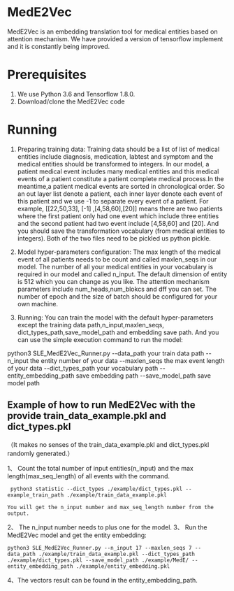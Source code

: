 # MedE2Vec
MedE2Vec is an embedding translation tool for medical entities based on attention mechanism. We have provided a version of tensorflow implement and it is constantly being improved.

# Prerequisites
1.	We use Python 3.6 and Tensorflow 1.8.0. 
2.	Download/clone the MedE2Vec code


# Running
1.	Preparing training data:
  Training data should be a list of list of medical entities include diagnosis, medication, labtest and symptom and the medical entities should be transformed to integers. In our model, a patient medical event includes many medical entities and this medical events of a patient constitute a patient complete medical process.In the meantime,a patient medical events are sorted in chronological order. So an out layer list denote a patient, each inner layer denote each event of this patient and we use -1 to separate every event of a patient. For example,  [[22,50,33], [-1] ,[4,58,60],[20]] means there are two patients where the first patient only had one event which include three entities and the second patient had two event include [4,58,60] and [20]. And you should save the transformation vocabulary (from medical entities to integers). Both of the two files need to be pickled us python pickle.

2.	Model hyper-parameters configuration:
   The max length of the medical event of all patients needs to be count and called maxlen_seqs in our model. The number of all your medical entities in your vocabulary is required in our model and called n_input. The default dimension of entity is 512 which you can change as you like. The attention mechanism parameters include num_heads,num_blokcs and dff you can set. The number of epoch and the size of batch should be configured for your own machine.

3.	Running:
You can train the model with the default hyper-parameters except the training data path,n_input,maxlen_seqs, dict_types_path,save_model_path and embedding save path. And you can use the simple execution command  to run the model: 
   
  python3 SLE_MedE2Vec_Runner.py --data_path  your train data path  --n_input the entity number of your data  --maxlen_seqs  the max event length of your data  --dict_types_path your vocabulary path --entity_embedding_path  save embedding path  --save_model_path  save model path

## Example of how to run MedE2Vec with the provide train_data_example.pkl and dict_types.pkl
（It makes no senses of the train_data_example.pkl and dict_types.pkl randomly generated.）

1、	Count the total number of input entities(n_input) and the max length(max_seq_length) of all events with the command.

     python3 statistic --dict_types ./example/dict_types.pkl --example_train_path ./example/train_data_example.pkl
    
    You will get the n_input number and max_seq_length number from the output.
2、	The n_input number needs to plus one for the model.
3、	Run the MedE2Vec model and get the entity embedding:

    python3 SLE_MedE2Vec_Runner.py --n_input 17 --maxlen_seqs 7 --data_path ./example/train_data_example.pkl --dict_types_path ./example/dict_types.pkl --save_model_path ./example/MedE/ --entity_embedding_path ./example/entity_embedding.pkl

4、The vectors result can be found in the entity_embedding_path.


